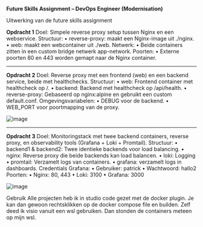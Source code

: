 **Future Skills Assignment – DevOps Engineer (Modernisation)**

Uitwerking van de future skills assignment

**Opdracht 1**
Doel: Simpele reverse proxy setup tussen Nginx en een webservice.
Structuur:
•	reverse-proxy: maakt een Nginx-image uit ./nginx.
•	web: maakt een webcontainer uit ./web.
Netwerk:
•	Beide containers zitten in een custom bridge netwerk app-network.
Poorten:
•	Externe poorten 80 en 443 worden gemapt naar de Nginx container.
________________________________________
**Opdracht 2**
Doel: Reverse proxy met een frontend (web) en een backend service, beide met healthchecks.
Structuur:
•	web: Frontend container met healthcheck op /.
•	backend: Backend met healthcheck op /api/health.
•	reverse-proxy: Gebaseerd op nginx:alpine en gebruikt een custom default.conf.
Omgevingsvariabelen:
•	DEBUG voor de backend.
•	WEB_PORT voor poortmapping van de proxy.

![image](https://github.com/user-attachments/assets/c2a5fd9d-6238-4765-9cb9-c0ea21c5bb52)

________________________________________
**Opdracht 3**
Doel: Monitoringstack met twee backend containers, reverse proxy, en observability tools (Grafana + Loki + Promtail).
Structuur:
•	backend1 & backend2: Twee identieke backends voor load balancing.
•	nginx: Reverse proxy die beide backends kan load balancen.
•	loki: Logging
•	promtail: Verzamelt logs van containers.
•	grafana: verzamelt logs in dashboards.
Credentials Grafana:
•	Gebruiker: patrick
•	Wachtwoord: hallo2
Poorten:
•	Nginx: 80, 443
•	Loki: 3100
•	Grafana: 3000

![image](https://github.com/user-attachments/assets/82ec6475-0843-40ab-a5ae-8bfb09b6949b)


Gebruik
Alle projecten heb ik in studio code gezet met de docker plugin. Je kan dan gewoon rechtsklikken op de docker compose file en builden. Zelf deed ik visio vanuit een wsl gebruiken. Dan stonden de containers meteen op mijn wsl.

